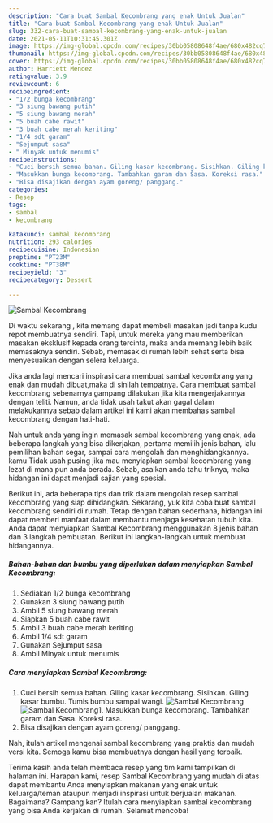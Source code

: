 ```yaml
---
description: "Cara buat Sambal Kecombrang yang enak Untuk Jualan"
title: "Cara buat Sambal Kecombrang yang enak Untuk Jualan"
slug: 332-cara-buat-sambal-kecombrang-yang-enak-untuk-jualan
date: 2021-05-11T10:31:45.301Z
image: https://img-global.cpcdn.com/recipes/30bb05808648f4ae/680x482cq70/sambal-kecombrang-foto-resep-utama.jpg
thumbnail: https://img-global.cpcdn.com/recipes/30bb05808648f4ae/680x482cq70/sambal-kecombrang-foto-resep-utama.jpg
cover: https://img-global.cpcdn.com/recipes/30bb05808648f4ae/680x482cq70/sambal-kecombrang-foto-resep-utama.jpg
author: Harriett Mendez
ratingvalue: 3.9
reviewcount: 6
recipeingredient:
- "1/2 bunga kecombrang"
- "3 siung bawang putih"
- "5 siung bawang merah"
- "5 buah cabe rawit"
- "3 buah cabe merah keriting"
- "1/4 sdt garam"
- "Sejumput sasa"
- " Minyak untuk menumis"
recipeinstructions:
- "Cuci bersih semua bahan. Giling kasar kecombrang. Sisihkan. Giling kasar bumbu. Tumis bumbu sampai wangi."
- "Masukkan bunga kecombrang. Tambahkan garam dan Sasa. Koreksi rasa."
- "Bisa disajikan dengan ayam goreng/ panggang."
categories:
- Resep
tags:
- sambal
- kecombrang

katakunci: sambal kecombrang 
nutrition: 293 calories
recipecuisine: Indonesian
preptime: "PT23M"
cooktime: "PT38M"
recipeyield: "3"
recipecategory: Dessert

---
```



![Sambal Kecombrang](https://img-global.cpcdn.com/recipes/30bb05808648f4ae/680x482cq70/sambal-kecombrang-foto-resep-utama.jpg)

Di waktu  sekarang , kita memang dapat membeli masakan jadi tanpa kudu repot membuatnya sendiri. Tapi, untuk mereka yang mau memberikan masakan eksklusif kepada orang tercinta, maka anda memang lebih baik memasaknya sendiri. Sebab, memasak di rumah lebih sehat serta bisa menyesuaikan dengan selera keluarga.

Jika anda lagi mencari inspirasi cara membuat sambal kecombrang yang enak dan mudah dibuat,maka di sinilah tempatnya. Cara membuat sambal kecombrang  sebenarnya gampang dilakukan jika kita mengerjakannya dengan teliti. Namun, anda tidak usah takut akan gagal dalam melakukannya 
sebab dalam artikel ini kami akan membahas sambal kecombrang dengan hati-hati.  



Nah untuk anda yang ingin memasak sambal kecombrang yang enak, ada beberapa langkah yang bisa dikerjakan, pertama memilih jenis bahan, lalu pemilihan bahan segar, sampai cara mengolah dan menghidangkannya. kamu Tidak usah pusing jika mau menyiapkan sambal kecombrang yang lezat di mana pun anda berada. Sebab, asalkan anda  tahu triknya, maka hidangan ini dapat menjadi sajian yang spesial.

Berikut ini, ada beberapa tips dan trik dalam mengolah resep sambal kecombrang yang siap dihidangkan. Sekarang, yuk kita coba buat sambal kecombrang sendiri di rumah. Tetap dengan bahan sederhana, hidangan ini dapat memberi manfaat dalam membantu menjaga kesehatan tubuh kita. Anda dapat menyiapkan Sambal Kecombrang menggunakan 8 jenis bahan dan 3 langkah pembuatan. Berikut ini langkah-langkah untuk membuat hidangannya.

<!--inarticleads1-->

##### Bahan-bahan dan bumbu yang diperlukan dalam menyiapkan Sambal Kecombrang:

1. Sediakan 1/2 bunga kecombrang
1. Gunakan 3 siung bawang putih
1. Ambil 5 siung bawang merah
1. Siapkan 5 buah cabe rawit
1. Ambil 3 buah cabe merah keriting
1. Ambil 1/4 sdt garam
1. Gunakan Sejumput sasa
1. Ambil  Minyak untuk menumis




<!--inarticleads2-->

##### Cara menyiapkan Sambal Kecombrang:

1. Cuci bersih semua bahan. Giling kasar kecombrang. Sisihkan. Giling kasar bumbu. Tumis bumbu sampai wangi.
<img src="https://img-global.cpcdn.com/steps/c7904798f3b14bb6/160x128cq70/sambal-kecombrang-langkah-memasak-1-foto.jpg" alt="Sambal Kecombrang"><img src="https://img-global.cpcdn.com/steps/c4743af6a23a6565/160x128cq70/sambal-kecombrang-langkah-memasak-1-foto.jpg" alt="Sambal Kecombrang">1. Masukkan bunga kecombrang. Tambahkan garam dan Sasa. Koreksi rasa.
1. Bisa disajikan dengan ayam goreng/ panggang.




Nah, itulah artikel mengenai  sambal kecombrang  yang praktis dan mudah versi kita. Semoga kamu bisa membuatnya dengan hasil yang terbaik. 

Terima kasih anda telah membaca resep yang tim kami tampilkan di halaman ini. Harapan kami, resep  Sambal Kecombrang yang mudah di atas dapat membantu Anda menyiapkan makanan yang enak untuk keluarga/teman ataupun menjadi inspirasi untuk berjualan makanan. Bagaimana? Gampang kan? Itulah cara menyiapkan sambal kecombrang yang bisa Anda kerjakan di rumah. Selamat mencoba!

